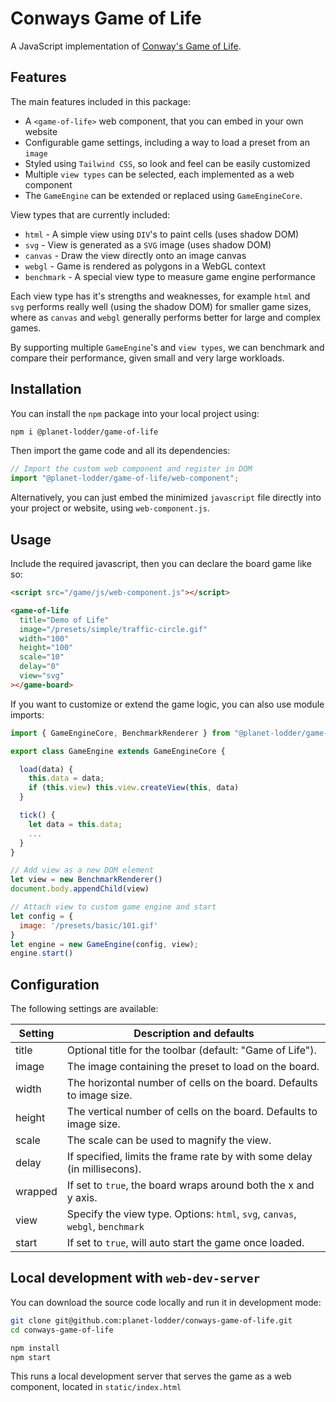 # Conways Game of Life

A JavaScript implementation of [Conway's Game of Life](https://en.wikipedia.org/wiki/Conway%27s_Game_of_Life).

## Features

The main features included in this package:

- A `<game-of-life>` web component, that you can embed in your own website
- Configurable game settings, including a way to load a preset from an `image`
- Styled using `Tailwind CSS`, so look and feel can be easily customized
- Multiple `view types` can be selected, each implemented as a web component
- The `GameEngine` can be extended or replaced using `GameEngineCore`.

View types that are currently included:

- `html` - A simple view using `DIV`'s to paint cells (uses shadow DOM)
- `svg` - View is generated as a `SVG` image (uses shadow DOM)
- `canvas` - Draw the view directly onto an image canvas
- `webgl` - Game is rendered as polygons in a WebGL context
- `benchmark` - A special view type to measure game engine performance

Each view type has it's strengths and weaknesses, for example `html` and `svg`
performs really well (using the shadow DOM) for smaller game sizes, where as
`canvas` and `webgl` generally performs better for large and complex games.

By supporting multiple `GameEngine`'s and `view types`, we can benchmark
and compare their performance, given small and very large workloads.

## Installation

You can install the `npm` package into your local project using:

```bash
npm i @planet-lodder/game-of-life
```

Then import the game code and all its dependencies:

```javascript
// Import the custom web component and register in DOM
import "@planet-lodder/game-of-life/web-component";
```

Alternatively, you can just embed the minimized `javascript` file directly
into your project or website, using `web-component.js`.

## Usage

Include the required javascript, then you can declare the board game like so:

```html
<script src="/game/js/web-component.js"></script>

<game-of-life
  title="Demo of Life"
  image="/presets/simple/traffic-circle.gif"
  width="100"
  height="100"
  scale="10"
  delay="0"
  view="svg"
></game-board>
```

If you want to customize or extend the game logic, you can also use module imports:

```javascript
import { GameEngineCore, BenchmarkRenderer } from "@planet-lodder/game-of-life"

export class GameEngine extends GameEngineCore {

  load(data) {
    this.data = data;
    if (this.view) this.view.createView(this, data)
  }

  tick() {
    let data = this.data;
    ...
  }
}

// Add view as a new DOM element
let view = new BenchmarkRenderer()
document.body.appendChild(view)

// Attach view to custom game engine and start
let config = {
  image: '/presets/basic/101.gif'
}
let engine = new GameEngine(config, view);
engine.start()
```

## Configuration

The following settings are available:

| Setting | Description and defaults                                                      |
| ------- | ----------------------------------------------------------------------------- |
| title   | Optional title for the toolbar (default: "Game of Life").                     |
| image   | The image containing the preset to load on the board.                         |
| width   | The horizontal number of cells on the board. Defaults to image size.          |
| height  | The vertical number of cells on the board. Defaults to image size.            |
| scale   | The scale can be used to magnify the view.                                    |
| delay   | If specified, limits the frame rate by with some delay (in millisecons).      |
| wrapped | If set to `true`, the board wraps around both the x and y axis.               |
| view    | Specify the view type. Options: `html`, `svg`, `canvas`, `webgl`, `benchmark` |
| start   | If set to `true`, will auto start the game once loaded.                       |

## Local development with `web-dev-server`

You can download the source code locally and run it in development mode:

```bash
git clone git@github.com:planet-lodder/conways-game-of-life.git
cd conways-game-of-life

npm install
npm start
```

This runs a local development server that serves the game as a web component, located in `static/index.html`
